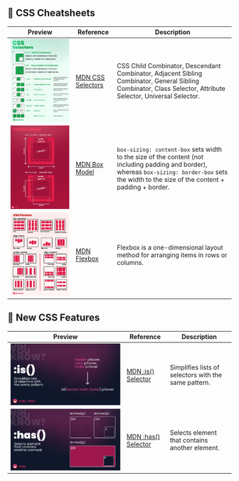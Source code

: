 ## :paperclip: CSS Cheatsheets

| Preview                                                      | Reference                                                    | Description                                                  |
| ------------------------------------------------------------ | ------------------------------------------------------------ | ------------------------------------------------------------ |
| [![](./assets/lowres-css_selectors.png)](./assets/css_selectors.png) | [MDN CSS Selectors](https://developer.mozilla.org/en-US/docs/Web/CSS/CSS_Selectors) | CSS Child Combinator, Descendant Combinator, Adjacent Sibling Combinator, General Sibling Combinator, Class Selector, Attribute Selector, Universal Selector. |
| [![](./assets/lowres-css_box_model.png)](./assets/css_box_model.png) | [MDN Box Model](https://developer.mozilla.org/en-US/docs/Learn/CSS/Building_blocks/The_box_model) | `box-sizing: content-box` sets width to the size of the content (not including padding and border), whereas `box-sizing: border-box` sets the width to the size of the content + padding + border. |
| [![](./assets/lowres-css_flexbox.png)](./assets/css_flexbox.png) | [MDN Flexbox](https://developer.mozilla.org/en-US/docs/Learn/CSS/CSS_layout/Flexbox) | Flexbox is a one-dimensional layout method for arranging items in rows or columns. |

## :red_circle: New CSS Features

| Preview                                                      | Reference                                                    | Description                                          |
| ------------------------------------------------------------ | ------------------------------------------------------------ | ---------------------------------------------------- |
| [![](./assets/lowres-css_is_selector.png)](./assets/css_is_selector.png) | [MDN :is() Selector](https://developer.mozilla.org/en-US/docs/Web/CSS/:is) | Simplifies lists of selectors with the same pattern. |
| [![](./assets/lowres-css_has_selector.png)](./assets/css_has_selector.png) | [MDN :has() Selector](https://developer.mozilla.org/en-US/docs/Web/CSS/:has) | Selects element that contains another element.       |

